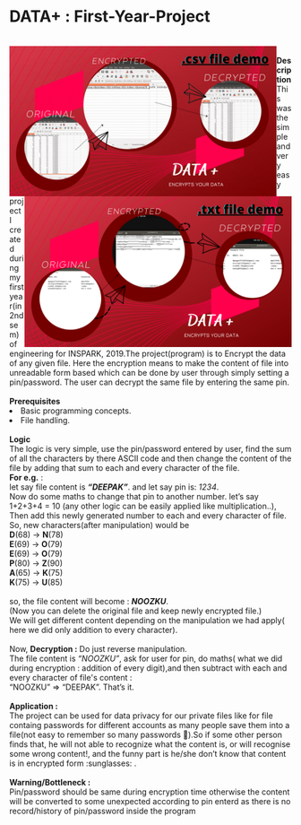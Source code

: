 <h1>DATA+ : First-Year-Project</h1>
<br>
<img src="https://github.com/Deepakg1105/Hello-world/blob/master/csvDemo.gif" alt=".csv demo" align="left" width="477" />
<img src="https://github.com/Deepakg1105/Hello-world/blob/master/txtDemo.png" alt=".txt demo" align="right" width="477" />

<br>
<b>Description</b><br>
This was the simple and very easy project I created during my first year(in 2nd sem) of engineering for INSPARK, 2019.The project(program) is to Encrypt the data of any given file. Here the encryption means to make the content of file into unreadable form based which can be done by user through simply setting a pin/password. The user can decrypt the same file by entering the same pin. 
<br><br>
<b>Prerequisites</b><br>
<li>Basic programming concepts.<br>
<li>File handling. 
<br>
<br>
<b>Logic</b>
<br>
The logic is very simple, use the pin/password entered by user, find the sum of all the characters by there ASCII code and then change the content of the file by adding that sum to each and every character of the file. 
<br>
<b>For e.g.</b> : <br>
let say file content is <b><i>“DEEPAK”</i></b>. and let say pin is: <i>1234</i>.<br> 
Now do some maths to change that pin to another number. let’s say 1+2+3+4 = 10 (any other logic can be easily applied like multiplication..),<br>
Then add this newly generated number to each and every character of file. So, new characters(after manipulation) would be<br>
<b>D</b>(68) -> <b>N</b>(78)<br>
<b>E</b>(69) -> <b>O</b>(79)<br>
<b>E</b>(69) -> <b>O</b>(79)<br>
<b>P</b>(80) -> <b>Z</b>(90)<br>
<b>A</b>(65) -> <b>K</b>(75)<br>
<b>K</b>(75) -> <b>U</b>(85)<br><br>
so, the file content will become : <b><i>NOOZKU</i></b>. <br>
(Now you can delete the original file and keep newly encrypted file.)<br>
We will get different content depending on the manipulation we had apply( here we did only addition to every character). <br><br>
Now, <b>Decryption :</b> Do just reverse manipulation.<br>
The file content is <i>“NOOZKU”</i>, ask for user for pin, do maths( what we did during encryption : addition of every digit),and then subtract with each and every character of file's content :<br>
“NOOZKU” => “DEEPAK”. That’s it.
<br><br>
<b>Application :</b> <br>
The project can be used for data privacy for our private files like for file containg passwords for different accounts as many people save them into a file(not easy to remember so many passwords 🤯️).So if some other person finds that, he will not able to recognize what the content is, or will recognise some wrong content!, and the funny part is he/she don’t know that content is in encrypted form :sunglasses: .
<br>
<br>
<b>Warning/Bottleneck :</b><br> Pin/password should be same during encryption time otherwise the content will be converted to some unexpected according to pin enterd as there is no record/history of pin/password inside the program<br>
